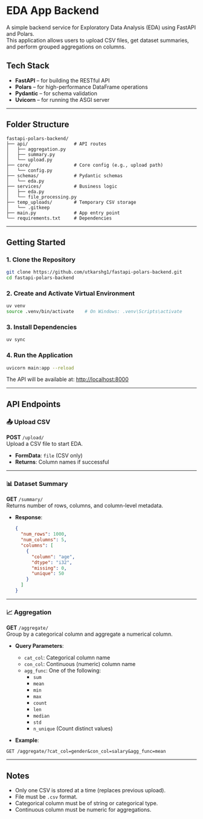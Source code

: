 # EDA App Backend

A simple backend service for Exploratory Data Analysis (EDA) using FastAPI and Polars.  
This application allows users to upload CSV files, get dataset summaries, and perform grouped aggregations on columns.

## Tech Stack

- **FastAPI** – for building the RESTful API
- **Polars** – for high-performance DataFrame operations
- **Pydantic** – for schema validation
- **Uvicorn** – for running the ASGI server

---

## Folder Structure

```
fastapi-polars-backend/
├── api/                 # API routes
│   ├── aggregation.py
│   ├── summary.py
│   └── upload.py
├── core/                # Core config (e.g., upload path)
│   └── config.py
├── schemas/             # Pydantic schemas
│   └── eda.py
├── services/            # Business logic
│   ├── eda.py
│   └── file_processing.py
├── temp_uploads/        # Temporary CSV storage
│   └── .gitkeep
├── main.py              # App entry point
└── requirements.txt     # Dependencies
```

---

## Getting Started

### 1. Clone the Repository

```bash
git clone https://github.com/utkarshg1/fastapi-polars-backend.git
cd fastapi-polars-backend
```

### 2. Create and Activate Virtual Environment

```bash
uv venv
source .venv/bin/activate    # On Windows: .venv\Scripts\activate
```

### 3. Install Dependencies

```bash
uv sync
```

### 4. Run the Application

```bash
uvicorn main:app --reload
```

The API will be available at: [http://localhost:8000](http://localhost:8000)

---

## API Endpoints

### 📤 Upload CSV

**POST** `/upload/`  
Upload a CSV file to start EDA.

- **FormData**: `file` (CSV only)
- **Returns**: Column names if successful

---

### 📊 Dataset Summary

**GET** `/summary/`  
Returns number of rows, columns, and column-level metadata.

- **Response**:
  ```json
  {
    "num_rows": 1000,
    "num_columns": 5,
    "columns": [
      {
        "column": "age",
        "dtype": "i32",
        "missing": 0,
        "unique": 50
      }
    ]
  }
  ```

---

### 📈 Aggregation

**GET** `/aggregate/`  
Group by a categorical column and aggregate a numerical column.

- **Query Parameters**:

  - `cat_col`: Categorical column name
  - `con_col`: Continuous (numeric) column name
  - `agg_func`: One of the following:
    - `sum`
    - `mean`
    - `min`
    - `max`
    - `count`
    - `len`
    - `median`
    - `std`
    - `n_unique` (Count distinct values)

- **Example**:

```
GET /aggregate/?cat_col=gender&con_col=salary&agg_func=mean
```

---

## Notes

- Only one CSV is stored at a time (replaces previous upload).
- File must be `.csv` format.
- Categorical column must be of string or categorical type.
- Continuous column must be numeric for aggregations.
